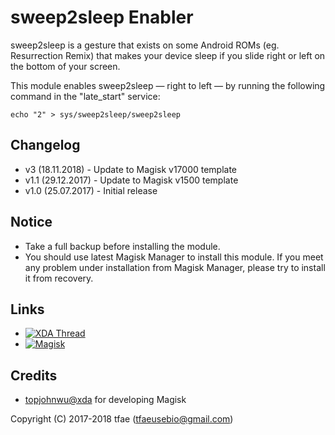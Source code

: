 sweep2sleep Enabler
==========

sweep2sleep is a gesture that exists on some Android ROMs (eg. Resurrection Remix) that makes your device sleep if you slide right or left on the bottom of your screen.

This module enables sweep2sleep — right to left — by running the following command in the "late_start" service:

`echo "2" > sys/sweep2sleep/sweep2sleep`


## Changelog
* v3   (18.11.2018) - Update to Magisk v17000 template
* v1.1 (29.12.2017) - Update to Magisk v1500 template
* v1.0 (25.07.2017) - Initial release


## Notice
* Take a full backup before installing the module.
* You should use latest Magisk Manager to install this module. If you meet any problem under installation from Magisk Manager, please try to install it from recovery.


## Links
* [![XDA Thread](https://img.shields.io/badge/XDA-Thread-orange.svg)](https://forum.xda-developers.com/apps/magisk/magisk-sweep2sleep-enabler-t3681631)
* [![Magisk](https://img.shields.io/badge/Magisk-v17%2B-brightgreen.svg)](https://forum.xda-developers.com/apps/magisk/official-magisk-v7-universal-systemless-t3473445)


## Credits
* <a href="https://forum.xda-developers.com/member.php?u=4470081">topjohnwu@xda</a> for developing Magisk


Copyright (C) 2017-2018 tfae (tfaeusebio@gmail.com)

